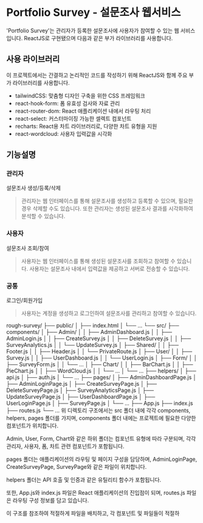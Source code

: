 # Portfolio Survey - 설문조사 웹서비스

'Portfolio Survey'는 관리자가 등록한 설문조사에 사용자가 참여할 수 있는 웹 서비스입니다. ReactJS로 구현됐으며 다음과 같은 부가 라이브러리를 사용합니다.

## 사용 라이브러리

이 프로젝트에서는 간결하고 논리적인 코드를 작성하기 위해 ReactJS와 함께 주요 부가 라이브러리를 사용합니다.

- tailwindCSS: 맞춤형 디자인 구축을 위한 CSS 프레임워크
- react-hook-form: 폼 유효성 검사와 자료 관리
- react-router-dom: React 애플리케이션 내에서 라우팅 처리
- react-select: 커스터마이징 가능한 셀렉트 컴포넌트
- recharts: React용 차트 라이브러리로, 다양한 차트 유형을 지원
- react-wordcloud: 사용자 입력값을 시각화

## 기능설명

### 관리자

설문조사 생성/등록/삭제

> 관리자는 웹 인터페이스를 통해 설문조사를 생성하고 등록할 수 있으며, 필요한 경우 삭제할 수도 있습니다. 또한 관리자는 생성된 설문조사 결과를 시각화하여 분석할 수 있습니다.

### 사용자

설문조사 조회/참여

> 사용자는 웹 인터페이스를 통해 생성된 설문조사를 조회하고 참여할 수 있습니다. 사용자는 설문조사 내에서 입력값을 제공하고 서버로 전송할 수 있습니다.

### 공통

로그인/회원가입

> 사용자는 계정을 생성하고 로그인하여 설문조사를 관리하고 참여할 수 있습니다.

rough-survey/
├── public/
│ ├── index.html
│ └── ...
└── src/
├── components/
│ ├── Admin/
│ │ ├── AdminDashboard.js
│ │ ├── AdminLogin.js
│ │ ├── CreateSurvey.js
│ │ ├── DeleteSurvey.js
│ │ ├── SurveyAnalytics.js
│ │ └── UpdateSurvey.js
│ ├── Shared/
│ │ ├── Footer.js
│ │ ├── Header.js
│ │ └── PrivateRoute.js
│ ├── User/
│ │ ├── Survey.js
│ │ ├── UserDashboard.js
│ │ └── UserLogin.js
│ ├── Form/
│ │ ├── SurveyForm.js
│ │ └── ...
│ ├── Chart/
│ │ ├── BarChart.js
│ │ ├── PieChart.js
│ │ ├── WordCloud.js
│ │ └── ...
│ └── ...
├── helpers/
│ ├── api.js
│ ├── auth.js
│ └── ...
├── pages/
│ ├── AdminDashboardPage.js
│ ├── AdminLoginPage.js
│ ├── CreateSurveyPage.js
│ ├── DeleteSurveyPage.js
│ ├── SurveyAnalyticsPage.js
│ ├── UpdateSurveyPage.js
│ ├── UserDashboardPage.js
│ ├── UserLoginPage.js
│ ├── SurveyPage.js
│ └── ...
├── App.js
├── index.js
├── routes.js
└── ...
위 디렉토리 구조에서는 src 폴더 내에 각각 components, helpers, pages 폴더를 가지며, components 폴더 내에는 프로젝트에 필요한 다양한 컴포넌트가 위치합니다.

Admin, User, Form, Chart와 같은 하위 폴더는 컴포넌트 유형에 따라 구분되며, 각각 관리자, 사용자, 폼, 차트 관련 컴포넌트가 포함됩니다.

pages 폴더는 애플리케이션의 라우팅 및 페이지 구성을 담당하며, AdminLoginPage, CreateSurveyPage, SurveyPage와 같은 파일이 위치합니다.

helpers 폴더는 API 호출 및 인증과 같은 유틸리티 함수가 포함됩니다.

또한, App.js와 index.js 파일은 React 애플리케이션의 진입점이 되며, routes.js 파일은 라우팅 구성 정보를 담고 있습니다.

이 구조를 참조하여 적절하게 파일을 배치하고, 각 컴포넌트 및 파일들이 적절하
